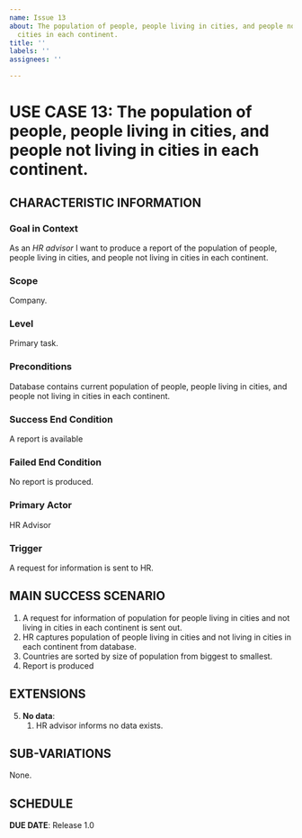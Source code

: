 ```yaml
---
name: Issue 13
about: The population of people, people living in cities, and people not living in
  cities in each continent.
title: ''
labels: ''
assignees: ''

---
```


# USE CASE 13: The population of people, people living in cities, and people not living in cities in each continent.

## CHARACTERISTIC INFORMATION

### Goal in Context
As an *HR advisor* I want to produce a report of the population of people, people living in cities, and people not living in cities in each continent.
### Scope

Company.

### Level

Primary task.

### Preconditions

Database contains current population of people, people living in cities, and people not living in cities in each continent.

### Success End Condition

A report is available 

### Failed End Condition

No report is produced.

### Primary Actor

HR Advisor

### Trigger

A request for information is sent to HR.

## MAIN SUCCESS SCENARIO

1. A request for information of population for people living in cities and not living in cities in each continent is sent out.
2. HR captures population of people living in cities and not living in cities in each continent from database.
3. Countries are sorted by size of population from biggest to smallest.
4. Report is produced

## EXTENSIONS

5. **No data**:
    1. HR advisor informs no data exists.

## SUB-VARIATIONS

None.

## SCHEDULE

**DUE DATE**: Release 1.0
